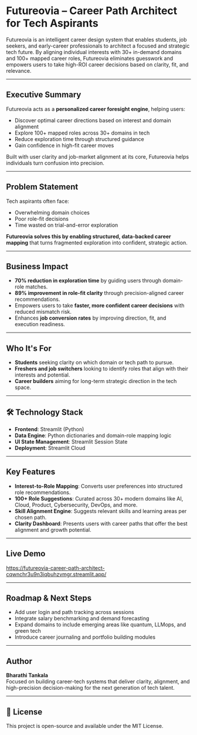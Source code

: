 # Futureovia – Career Path Architect for Tech Aspirants

Futureovia is an intelligent career design system that enables students, job seekers, and early-career professionals to architect a focused and strategic tech future. By aligning individual interests with 30+ in-demand domains and 100+ mapped career roles, Futureovia eliminates guesswork and empowers users to take high-ROI career decisions based on clarity, fit, and relevance.

---

##  Executive Summary

Futureovia acts as a **personalized career foresight engine**, helping users:
- Discover optimal career directions based on interest and domain alignment
- Explore 100+ mapped roles across 30+ domains in tech
- Reduce exploration time through structured guidance
- Gain confidence in high-fit career moves

Built with user clarity and job-market alignment at its core, Futureovia helps individuals turn confusion into precision.

---

##  Problem Statement

Tech aspirants often face:
- Overwhelming domain choices
- Poor role-fit decisions
- Time wasted on trial-and-error exploration

**Futureovia solves this by enabling structured, data-backed career mapping** that turns fragmented exploration into confident, strategic action.

---

##  Business Impact

- **70% reduction in exploration time** by guiding users through domain-role matches.
- **89% improvement in role-fit clarity** through precision-aligned career recommendations.
- Empowers users to take **faster, more confident career decisions** with reduced mismatch risk.
- Enhances **job conversion rates** by improving direction, fit, and execution readiness.

---

##  Who It's For

- **Students** seeking clarity on which domain or tech path to pursue.
- **Freshers and job switchers** looking to identify roles that align with their interests and potential.
- **Career builders** aiming for long-term strategic direction in the tech space.

---

## 🛠 Technology Stack

- **Frontend**: Streamlit (Python)
- **Data Engine**: Python dictionaries and domain-role mapping logic
- **UI State Management**: Streamlit Session State
- **Deployment**: Streamlit Cloud

---

##  Key Features

- **Interest-to-Role Mapping**: Converts user preferences into structured role recommendations.
- **100+ Role Suggestions**: Curated across 30+ modern domains like AI, Cloud, Product, Cybersecurity, DevOps, and more.
- **Skill Alignment Engine**: Suggests relevant skills and learning areas per chosen path.
- **Clarity Dashboard**: Presents users with career paths that offer the best alignment and growth potential.

---

##  Live Demo
https://futureovia-career-path-architect-cqwnchr3u9n3iqbuhzvmgr.streamlit.app/
 



---

##  Roadmap & Next Steps

- Add user login and path tracking across sessions
- Integrate salary benchmarking and demand forecasting
- Expand domains to include emerging areas like quantum, LLMops, and green tech
- Introduce career journaling and portfolio building modules

---

##  Author

**Bharathi Tankala**  
Focused on building career-tech systems that deliver clarity, alignment, and high-precision decision-making for the next generation of tech talent.

---

## 📄 License

This project is open-source and available under the MIT License.
